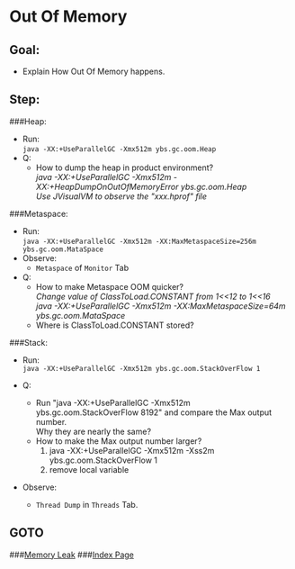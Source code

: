 Out Of Memory
==
Goal:
--
* Explain How Out Of Memory happens.


Step:
--
###Heap:
* Run:  
	`java -XX:+UseParallelGC -Xmx512m ybs.gc.oom.Heap`
* Q:  
	* How to dump the heap in product environment?  
	*java -XX:+UseParallelGC -Xmx512m -XX:+HeapDumpOnOutOfMemoryError ybs.gc.oom.Heap  
	Use JVisualVM to observe the "xxx.hprof" file*

###Metaspace:
* Run:  
	`java -XX:+UseParallelGC -Xmx512m -XX:MaxMetaspaceSize=256m ybs.gc.oom.MataSpace`
* Observe:  
	* `Metaspace` of `Monitor` Tab
* Q:  
	* How to make Metaspace OOM quicker?  
	*Change value of ClassToLoad.CONSTANT from 1<<12 to 1<<16  
	java -XX:+UseParallelGC -Xmx512m -XX:MaxMetaspaceSize=64m ybs.gc.oom.MataSpace*
	* Where is ClassToLoad.CONSTANT stored?

###Stack:
* Run:  
	`java -XX:+UseParallelGC -Xmx512m ybs.gc.oom.StackOverFlow 1`

* Q:  
	* Run "java -XX:+UseParallelGC -Xmx512m ybs.gc.oom.StackOverFlow 8192" and compare the Max output number.  
		Why they are nearly the same?
	* How to make the Max output number larger?
		1. java -XX:+UseParallelGC -Xmx512m -Xss2m ybs.gc.oom.StackOverFlow 1
		2. remove local variable
* Observe:  
	* `Thread Dump` in `Threads` Tab.


GOTO
--
###[Memory Leak](../memoryLeak/README.md)
###[Index Page](../../../../../../README.md)